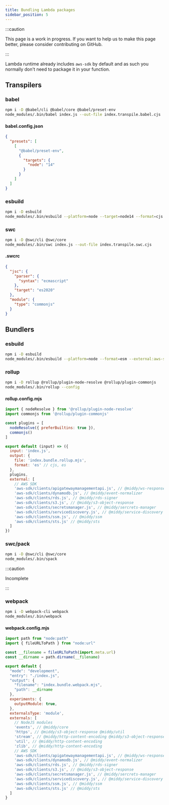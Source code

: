 ```yaml
---
title: Bundling Lambda packages
sidebar_position: 5
---
```


:::caution

This page is a work in progress. If you want to help us to make this page better, please consider contributing on GitHub.

:::

Lambda runtime already includes `aws-sdk` by default and as such you normally don't need to package it in your function.

## Transpilers
### babel
```bash
npm i -D @babel/cli @babel/core @babel/preset-env
node_modules/.bin/babel index.js --out-file index.transpile.babel.cjs
```

#### babel.config.json
```json
{
  "presets": [
    [
      "@babel/preset-env",
      {
        "targets": {
          "node": "14"
        }
      }
    ]
  ]
}
```

### esbuild
```bash
npm i -D esbuild
node_modules/.bin/esbuild --platform=node --target=node14 --format=cjs index.js --outfile=index.transpile.esbuild.cjs
```

### swc
```bash
npm i -D @swc/cli @swc/core
node_modules/.bin/swc index.js --out-file index.transpile.swc.cjs
```

#### .swcrc
```json
{
  "jsc": {
    "parser": {
      "syntax": "ecmascript"
    },
    "target": "es2020"
  },
  "module": {
    "type": "commonjs"
  }
}
```

## Bundlers
### esbuild
```bash
npm i -D esbuild
node_modules/.bin/esbuild --platform=node --format=esm --external:aws-sdk/clients/* index.js --bundle --outfile=index.bundle.esbuild.mjs
```

### rollup
```bash
npm i -D rollup @rollup/plugin-node-resolve @rollup/plugin-commonjs
node_modules/.bin/rollup --config
```

#### rollup.config.mjs
```javascript
import { nodeResolve } from '@rollup/plugin-node-resolve'
import commonjs from '@rollup/plugin-commonjs'

const plugins = [
  nodeResolve({ preferBuiltins: true }),
  commonjs()
]

export default (input) => ({
  input: 'index.js',
  output: {
    file: 'index.bundle.rollup.mjs',
    format: 'es' // cjs, es
  },
  plugins,
  external: [
    // AWS SDK
    'aws-sdk/clients/apigatewaymanagementapi.js', // @middy/ws-response
    'aws-sdk/clients/dynamodb.js', // @middy/event-normalizer
    'aws-sdk/clients/rds.js', // @middy/rds-signer
    'aws-sdk/clients/s3.js', // @middy/s3-object-response
    'aws-sdk/clients/secretsmanager.js', // @middy/sercrets-manager
    'aws-sdk/clients/servicediscovery.js', // @middy/service-discovery
    'aws-sdk/clients/ssm.js', // @middy/ssm
    'aws-sdk/clients/sts.js' // @middy/sts
  ]
})
```

### swc/pack
```bash
npm i -D @swc/cli @swc/core
node_modules/.bin/spack
```

:::caution

Incomplete

:::

### webpack
```bash
npm i -D webpack-cli webpack
node_modules/.bin/webpack
```

#### webpack.config.mjs
```javascript
import path from "node:path"
import { fileURLToPath } from "node:url"

const __filename = fileURLToPath(import.meta.url)
const __dirname = path.dirname(__filename)

export default {
  "mode": "development",
  "entry": "./index.js",
  "output": {
    "filename": "index.bundle.webpack.mjs",
    "path": __dirname
  },
  experiments: {
    outputModule: true,
  },
  externalsType: 'module',
  externals: [
    // NodeJS modules
    'events', // @middy/core
    'https', // @middy/s3-object-response @middy/util
    'stream', // @middy/http-content-encoding @middy/s3-object-response
    'util', // @middy/http-content-encoding
    'zlib', // @middy/http-content-encoding
    // AWS SDK
    'aws-sdk/clients/apigatewaymanagementapi.js', // @middy/ws-response
    'aws-sdk/clients/dynamodb.js', // @middy/event-normalizer
    'aws-sdk/clients/rds.js', // @middy/rds-signer
    'aws-sdk/clients/s3.js', // @middy/s3-object-response
    'aws-sdk/clients/secretsmanager.js', // @middy/sercrets-manager
    'aws-sdk/clients/servicediscovery.js', // @middy/service-discovery
    'aws-sdk/clients/ssm.js', // @middy/ssm
    'aws-sdk/clients/sts.js' // @middy/sts
  ]
}
```
